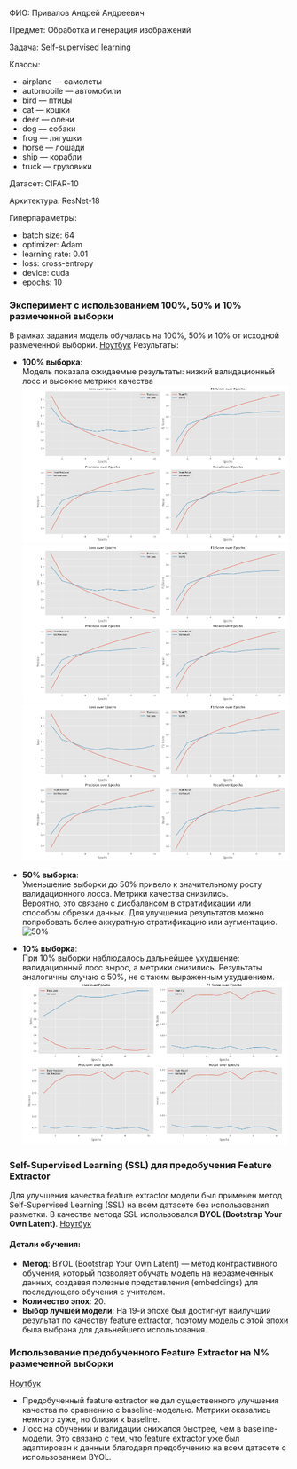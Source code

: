 ФИО: Привалов Андрей Андреевич

Предмет: Обработка и генерация изображений

Задача: Self-supervised learning

Классы:

- airplane — самолеты
- automobile — автомобили
- bird — птицы
- cat — кошки
- deer — олени
- dog — собаки
- frog — лягушки
- horse — лошади
- ship — корабли
- truck — грузовики
  
Датасет: CIFAR-10

Архитектура: ResNet-18

Гиперпараметры:
- batch size: 64
- optimizer: Adam
- learning rate: 0.01
- loss: cross-entropy
- device: cuda
- epochs: 10


### Эксперимент с использованием 100%, 50% и 10% размеченной выборки

В рамках задания модель обучалась на 100%, 50% и 10% от исходной размеченной выборки.
[Ноутбук](1_task.ipynb)
Результаты:

- **100% выборка**:  
  Модель показала ожидаемые результаты: низкий валидационный лосс и высокие метрики качества
![100%](./imgs/100%.png)
![](./imgs/100%.png)
![](imgs/100%.png)

- **50% выборка**:  
  Уменьшение выборки до 50% привело к значительному росту валидационного лосса. Метрики качества снизились.  
  Вероятно, это связано с дисбалансом в стратификации или способом обрезки данных. Для улучшения результатов можно попробовать более аккуратную стратификацию или аугментацию.
![50%](./imgs/5%.png)

- **10% выборка**:  
  При 10% выборки наблюдалось дальнейшее ухудшение: валидационный лосс вырос, а метрики снизились. Результаты аналогичны случаю с 50%, не с таким выраженным ухудшением.
![10%](./imgs/10%.png)


### Self-Supervised Learning (SSL) для предобучения Feature Extractor

Для улучшения качества feature extractor модели был применен метод Self-Supervised Learning (SSL) на всем датасете без использования разметки. В качестве метода SSL использовался **BYOL (Bootstrap Your Own Latent)**.
[Ноутбук](2_task.ipynb)
#### Детали обучения:
- **Метод**: BYOL (Bootstrap Your Own Latent) — метод контрастивного обучения, который позволяет обучать модель на неразмеченных данных, создавая полезные представления (embeddings) для последующего обучения с учителем.
- **Количество эпох**: 20.
- **Выбор лучшей модели**: На 19-й эпохе был достигнут наилучший результат по качеству feature extractor, поэтому модель с этой эпохи была выбрана для дальнейшего использования.


### Использование предобученного Feature Extractor на N% размеченной выборки
[Ноутбук](3_task.ipynb)
- Предобученный feature extractor не дал существенного улучшения качества по сравнению с baseline-моделью. Метрики оказались немного хуже, но близки к baseline.
- Лосс на обучении и валидации снижался быстрее, чем в baseline-модели. Это связано с тем, что feature extractor уже был адаптирован к данным благодаря предобучению на всем датасете с использованием BYOL.
